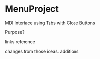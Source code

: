 # MenuProject
MDI Interface using Tabs with Close Buttons

Purpose?

links reference

changes from those ideas.
additions
